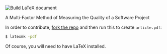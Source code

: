 ![Build LaTeX document](https://github.com/yegor256/qfu/workflows/Build%20LaTeX%20document/badge.svg)

A Multi-Factor Method of Measuring the Quality of a Software Project

In order to contribute, [fork the repo](https://www.yegor256.com/2014/04/15/github-guidelines.html)
and then run this to create `article.pdf`:

```bash
$ latexmk -pdf
```

Of course, you will need to have LaTeX installed.
